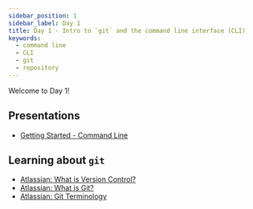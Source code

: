 ```yaml
---
sidebar_position: 1
sidebar_label: Day 1
title: Day 1 - Intro to `git` and the command line interface (CLI)
keywords:
  - command line
  - CLI
  - git
  - repository
---
```


Welcome to Day 1!

## Presentations

- [Getting Started - Command Line](https://docs.google.com/presentation/d/1aHnRox94IKTcYWrPo7SK6fk3bvf2UhFkTCl1ipCs4-c/edit?usp=sharing)

## Learning about `git`

- [Atlassian: What is Version Control?](https://www.atlassian.com/git/tutorials/what-is-version-control)
- [Atlassian: What is Git?](https://www.atlassian.com/git/tutorials/what-is-git)
- [Atlassian: Git Terminology](https://www.atlassian.com/git/glossary#terminology)
